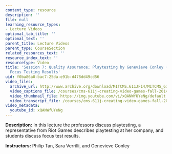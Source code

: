 ```yaml
---
content_type: resource
description: ''
file: null
learning_resource_types:
- Lecture Videos
optional_tab_title: ''
optional_text: ''
parent_title: Lecture Videos
parent_type: CourseSection
related_resources_text: ''
resource_index_text: ''
resourcetype: Video
title: 'Session 7: Quality Assurance; Playtesting by Genevieve Conley (Riot Games);
  Focus Testing Results'
uid: f0ba86a0-bac7-25da-e91b-d478dd49cd56
video_files:
  archive_url: http://www.archive.org/download/MITCMS.611JF14/MITCMS_611JF14_lec07_300k.mp4
  video_captions_file: /courses/cms-611j-creating-video-games-fall-2014/71af395d9d5f53408280d2e9fd91fde7_xQANWfUYeNg.vtt
  video_thumbnail_file: https://img.youtube.com/vi/xQANWfUYeNg/default.jpg
  video_transcript_file: /courses/cms-611j-creating-video-games-fall-2014/2ab68888bfc523904aa84829c37f0dd5_xQANWfUYeNg.pdf
video_metadata:
  youtube_id: xQANWfUYeNg
---
```


**Description:** In this lecture the professors discuss playtesting, a representative from Riot Games describes playtesting at her company, and students discuss focus test results.

**Instructors:** Philip Tan, Sara Verrilli, and Genevieve Conley